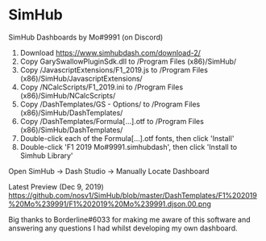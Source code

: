 # SimHub
SimHub Dashboards by Mo#9991 (on Discord)

1. Download https://www.simhubdash.com/download-2/
2. Copy GarySwallowPluginSdk.dll to /Program Files (x86)/SimHub/
3. Copy /JavascriptExtensions/F1_2019.js to /Program Files (x86)/SimHub/JavascriptExtensions/
4. Copy /NCalcScripts/F1_2019.ini to /Program Files (x86)/SimHub/NCalcScripts/
5. Copy /DashTemplates/GS - Options/ to /Program Files (x86)/SimHub/DashTemplates/
6. Copy /DashTemplates/Formula[...].otf to /Program Files (x86)/SimHub/DashTemplates/
7. Double-click each of the Formula[...].otf fonts, then click 'Install'
8. Double-click 'F1 2019 Mo#9991.simhubdash', then click 'Install to Simhub Library'

Open SimHub -> Dash Studio -> Manually Locate Dashboard

Latest Preview (Dec 9, 2019)
https://github.com/nosv1/SimHub/blob/master/DashTemplates/F1%202019%20Mo%239991/F1%202019%20Mo%239991.djson.00.png

Big thanks to Borderline#6033 for making me aware of this software and answering any questions I had whilst developing my own dashboard.
